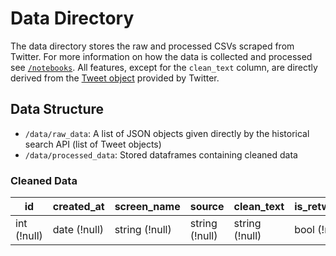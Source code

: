 # Data Directory

The data directory stores the raw and processed CSVs scraped from Twitter. For more information on how the data is collected and processed see [`/notebooks`](../notebooks/README.md). All features, except for the `clean_text` column, are directly derived from the [Tweet object](https://developer.twitter.com/en/docs/tweets/data-dictionary/overview/tweet-object#tweet-dictionary) provided by Twitter.

## Data Structure

* `/data/raw_data`: A list of JSON objects given directly by the historical search API (list of Tweet objects)
* `/data/processed_data`: Stored dataframes containing cleaned data

### Cleaned Data

| id             | created_at      | screen_name       | source            | clean_text              | is_retweet      | favorite_count | retweet_count  | hashtags     | urls         | mentions     | city         | province     | longitude        | latitude         |
|----------------|-----------------|-------------------|-------------------|-------------------------|-----------------|----------------|----------------|--------------|--------------|--------------|--------------|--------------|------------------|------------------|
| int (!null) | date (!null) | string (!null) | string (!null) | string (!null) | bool (!null) | int (!null) | int (!null) | list[string] | list[string] | list[string] | list[string] | list[string] | float (!null) | float (!null) |
